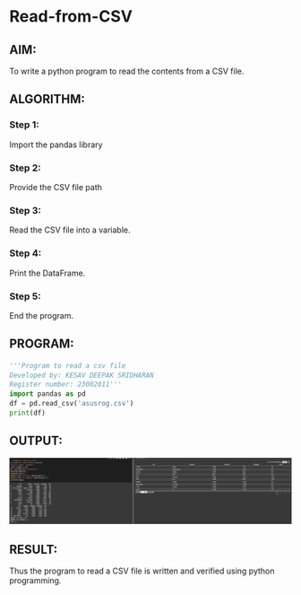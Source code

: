 # Read-from-CSV

## AIM:
To write a python program to read the contents from a CSV file.
## ALGORITHM:
### Step 1:
Import the pandas library
### Step 2:
Provide the CSV file path
### Step 3:
Read the CSV file into a variable.
### Step 4:
Print the DataFrame.
### Step 5:
End the program.
## PROGRAM:
```python
'''Program to read a csv file 
Developed by: KESAV DEEPAK SRIDHARAN
Register number: 23002011'''
import pandas as pd
df = pd.read_csv('asusrog.csv')
print(df)
```
## OUTPUT:
![output](out1.png)
## RESULT:
Thus the program to read a CSV file is written and verified using python programming.

